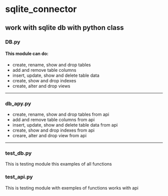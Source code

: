 # sqlite_connector
work with sqlite db with python class
---
### DB.py
#### This module can do:
* create, rename, show and drop tables
* add and remove table columns
* insert, update, show and  delete table data
* create, show and drop indexes
* create, alter and drop views

---
### db_apy.py
* create, rename, show and drop tables from api
* add and remove table columns from api
* insert, update, show and delete table data from api
* create, show and drop indexes from api
* creare, alter and drop view from api

---
### test_db.py
This is testing module this examples of all functions


### test_api.py
This is testing module with exemples of functions works with api

